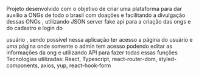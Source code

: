 Projeto desenvolvido com o objetivo de criar uma plataforma para dar auxílio a ONGs de todo o brasil com doações e facilitando a divulgação dessas ONGs , utilizando JSON server fake api para a criação das ongs e do cadastro e login do 

usuário , sendo possível nessa aplicação ter acesso a página do usuário e uma página onde somente o admin tem acesso podendo editar as informações da ong e utilizando API para fazer todas essas funções 
Tecnologias utilizadas: React, Typescript, react-router-dom, styled-components, axios, yup, react-hook-form
